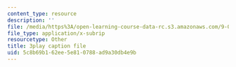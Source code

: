 ```yaml
---
content_type: resource
description: ''
file: /media/https%3A/open-learning-course-data-rc.s3.amazonaws.com/9-00sc-introduction-to-psychology-fall-2011/5c8b69b162ee5e810788ad9a30db4e9b_zPPsdsAQBx4.srt
file_type: application/x-subrip
resourcetype: Other
title: 3play caption file
uid: 5c8b69b1-62ee-5e81-0788-ad9a30db4e9b
---
```

